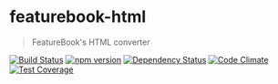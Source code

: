 # featurebook-html

> FeatureBook's HTML converter

[![Build Status](https://travis-ci.org/SOFTWARE-CLINIC/featurebook-html.svg?branch=master)](https://travis-ci.org/SOFTWARE-CLINIC/featurebook-html)
[![npm version](https://badge.fury.io/js/featurebook-html.svg)](https://badge.fury.io/js/featurebook-html)
[![Dependency Status](https://david-dm.org/SOFTWARE-CLINIC/featurebook-html.svg)](https://david-dm.org/SOFTWARE-CLINIC/featurebook-html)
[![Code Climate](https://codeclimate.com/github/SOFTWARE-CLINIC/featurebook-html/badges/gpa.svg)](https://codeclimate.com/github/SOFTWARE-CLINIC/featurebook-html)
[![Test Coverage](https://codeclimate.com/github/SOFTWARE-CLINIC/featurebook-html/badges/coverage.svg)](https://codeclimate.com/github/SOFTWARE-CLINIC/featurebook-html/coverage)
